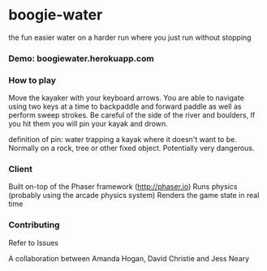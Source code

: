 # boogie-water
the fun easier water on a harder run where you just run without stopping

### Demo: boogiewater.herokuapp.com

### How to play
Move the kayaker with your keyboard arrows. You are able to navigate using two keys at a time to backpaddle and forward paddle as well as perform sweep strokes. Be careful of the side of the river and boulders, If you hit them you will pin your kayak and drown.

definition of pin: water trapping a kayak where it doesn't want to be. Normally on a rock, tree or other fixed object. Potentially very dangerous.

### Client
Built on-top of the Phaser framework (http://phaser.io)
Runs physics (probably using the arcade physics system)
Renders the game state in real time

### Contributing
Refer to Issues

A collaboration between Amanda Hogan, David Christie and Jess Neary

